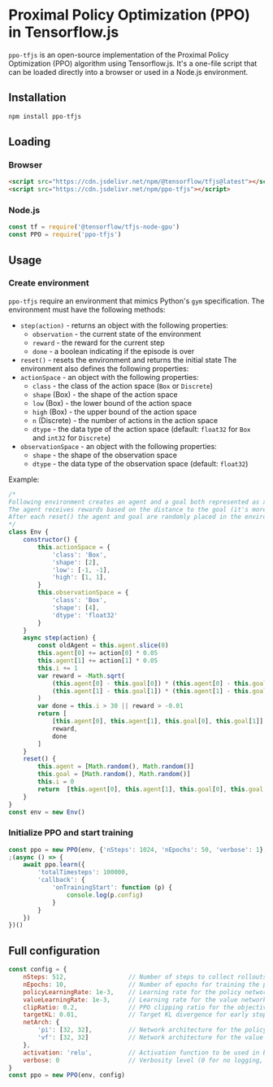 # Proximal Policy Optimization (PPO) in Tensorflow.js

`ppo-tfjs` is an open-source implementation of the Proximal Policy Optimization (PPO) algorithm using Tensorflow.js. It's a one-file script that can be loaded directly into a browser or used in a Node.js environment.

## Installation

```bash
npm install ppo-tfjs
```

## Loading

### Browser
```html
<script src="https://cdn.jsdelivr.net/npm/@tensorflow/tfjs@latest"></script>
<script src="https://cdn.jsdelivr.net/npm/ppo-tfjs"></script>
```

### Node.js
```javascript
const tf = require('@tensorflow/tfjs-node-gpu')
const PPO = require('ppo-tfjs')
```

## Usage

### Create environment
`ppo-tfjs` require an environment that mimics Python's `gym` specification. The environment must have the following methods:
- `step(action)` - returns an object with the following properties:
  - `observation` - the current state of the environment
  - `reward` - the reward for the current step
  - `done` - a boolean indicating if the episode is over
- `reset()` - resets the environment and returns the initial state
The environment also defines the following properties:
- `actionSpace` - an object with the following properties:
  - `class` - the class of the action space (`Box` or `Discrete`)
  - `shape` (Box) - the shape of the action space
  - `low` (Box) - the lower bound of the action space
  - `high` (Box) - the upper bound of the action space
  - `n` (Discrete) - the number of actions in the action space
  - `dtype` - the data type of the action space (default: `float32` for `Box` and `int32` for `Discrete`)
- `observationSpace` - an object with the following properties:
  - `shape` - the shape of the observation space
  - `dtype` - the data type of the observation space (default: `float32`)

Example:
```javascript
/*
Following environment creates an agent and a goal both represented as x,y coordinates.
The agent receives rewards based on the distance to the goal (it's more like penalty here)
After each reset() the agent and goal are randomly placed in the environment.
*/
class Env {
    constructor() {
        this.actionSpace = {
            'class': 'Box',
            'shape': [2],
            'low': [-1, -1],
            'high': [1, 1],
        }
        this.observationSpace = {
            'class': 'Box',
            'shape': [4],
            'dtype': 'float32'
        }
    }
    async step(action) {
        const oldAgent = this.agent.slice(0)
        this.agent[0] += action[0] * 0.05
        this.agent[1] += action[1] * 0.05
        this.i += 1
        var reward = -Math.sqrt(
            (this.agent[0] - this.goal[0]) * (this.agent[0] - this.goal[0]) + 
            (this.agent[1] - this.goal[1]) * (this.agent[1] - this.goal[1])
        )
        var done = this.i > 30 || reward > -0.01
        return [
            [this.agent[0], this.agent[1], this.goal[0], this.goal[1]],
            reward, 
            done
        ]
    }
    reset() {
        this.agent = [Math.random(), Math.random()]
        this.goal = [Math.random(), Math.random()]
        this.i = 0
        return  [this.agent[0], this.agent[1], this.goal[0], this.goal[1]]
    }
}
const env = new Env()
```
 
### Initialize PPO and start training
```javascript
const ppo = new PPO(env, {'nSteps': 1024, 'nEpochs': 50, 'verbose': 1})
;(async () => {
    await ppo.learn({
        'totalTimesteps': 100000,
        'callback': {
            'onTrainingStart': function (p) {
                console.log(p.config)
            }
        }
    })
})()
```

## Full configuration
```javascript
const config = {
    nSteps: 512,                 // Number of steps to collect rollouts
    nEpochs: 10,                 // Number of epochs for training the policy and value networks
    policyLearningRate: 1e-3,    // Learning rate for the policy network
    valueLearningRate: 1e-3,     // Learning rate for the value network
    clipRatio: 0.2,              // PPO clipping ratio for the objective function
    targetKL: 0.01,              // Target KL divergence for early stopping during policy optimization
    netArch: {
        'pi': [32, 32],          // Network architecture for the policy network
        'vf': [32, 32]           // Network architecture for the value network
    },
    activation: 'relu',          // Activation function to be used in both policy and value networks
    verbose: 0                   // Verbosity level (0 for no logging, 1 for logging)
}
const ppo = new PPO(env, config)
```